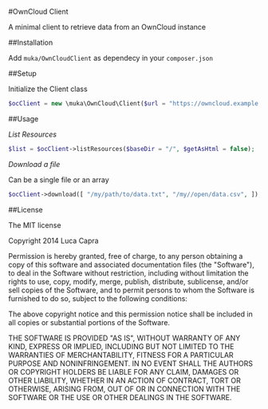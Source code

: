 #OwnCloud Client

A minimal client to retrieve data from an OwnCloud instance


##Installation

Add `muka/OwnCloudClient` as dependecy in your `composer.json`

##Setup

Initialize the Client class

```php
$ocClient = new \muka\OwnCloud\Client($url = "https://owncloud.example.com", $username = "myuser", $password = "mypassword", $allowInsecureCertificate = true);
```

##Usage

*List Resources*

```php
$list = $ocClient->listResources($baseDir = "/", $getAsHtml = false);
```

*Download a file*

Can be a single file or an array

```php
$ocClient->download([ "/my/path/to/data.txt", "/my//open/data.csv", ]);
```


##License

The MIT license

Copyright 2014 Luca Capra

Permission is hereby granted, free of charge, to any person obtaining a copy
of this software and associated documentation files (the "Software"), to deal
in the Software without restriction, including without limitation the rights
to use, copy, modify, merge, publish, distribute, sublicense, and/or sell
copies of the Software, and to permit persons to whom the Software is
furnished to do so, subject to the following conditions:

The above copyright notice and this permission notice shall be included in
all copies or substantial portions of the Software.

THE SOFTWARE IS PROVIDED "AS IS", WITHOUT WARRANTY OF ANY KIND, EXPRESS OR
IMPLIED, INCLUDING BUT NOT LIMITED TO THE WARRANTIES OF MERCHANTABILITY,
FITNESS FOR A PARTICULAR PURPOSE AND NONINFRINGEMENT. IN NO EVENT SHALL THE
AUTHORS OR COPYRIGHT HOLDERS BE LIABLE FOR ANY CLAIM, DAMAGES OR OTHER
LIABILITY, WHETHER IN AN ACTION OF CONTRACT, TORT OR OTHERWISE, ARISING FROM,
OUT OF OR IN CONNECTION WITH THE SOFTWARE OR THE USE OR OTHER DEALINGS IN
THE SOFTWARE.